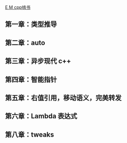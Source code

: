 [E M cpp啃书](https://space.bilibili.com/218427631/channel/seriesdetail?sid=3726019)
## 第一章：类型推导
## 第二章：auto
## 第三章：异步现代 c++
## 第四章：智能指针
## 第五章：右值引用，移动语义，完美转发
## 第六章：Lambda 表达式
## 第八章：tweaks




